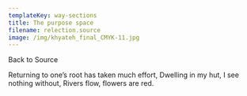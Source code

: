 ```yaml
---
templateKey: way-sections
title: The purpose space
filename: relection.source
image: /img/khyateh_final_CMYK-11.jpg
---
```


Back to Source

Returning to one’s root has taken much effort,
Dwelling in my hut, I see nothing without,
Rivers flow, flowers are red.
